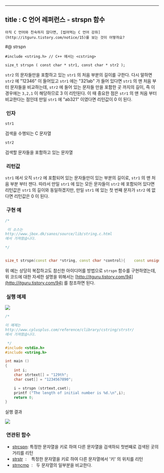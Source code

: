 ----------------
title : C 언어 레퍼런스 - strspn 함수
--------------



```warning
아직 C 언어와 친숙하지 않다면, [씹어먹는 C 언어 강좌](http://itguru.tistory.com/notice/15)를 보는 것이 어떻까요?

```

#@ strspn

```info
#include <string.h> // C++ 에서는 <cstring>

size_t strspn ( const char * str1, const char * str2 );
```


`str2` 의 문자들만을 포함하고 있는 `str1` 의 처음 부분의 길이를 구한다.
다시 말하면 `str2` 에 "12346" 이 들어있고 `str1` 에는 "321ab" 가 들어 있다면 `str1` 의 맨 처음 부터 문자들을 비교하는데, `str2` 에 들어 있는 문자들 만을 포함한 곳 까지의 길이, 즉 이 경우에는 `3,2,1` 이 해당하므로 3 이 리턴된다. 이 때 중요한 점은 `str1` 의 맨 처음 부터 비교한다는 점인데 만일 `str1` 에 "ab321" 이였다면 리턴값이 0 이 된다.



###  인자




`str1`

검색을 수행되는 C 문자열

`str2`

검색할 문자들을 포함하고 있는 문자열



###  리턴값




`str1` 에서 오직 `str2` 에 포함되어 있는 문자들만이 있는 부분의 길이로, `str1` 의 맨 처음 부분 부터 잰다. 따라서 만일 `str1` 에 있는 모든 문자들이 `str2` 에 포함되어 있다면 리턴값은 `str1` 의 길이와 동일하겠지만, 만일 `str1` 에 있는 첫 번째 문자가 `str2` 에 없다면 리턴값은 0 이 된다.



###  구현 예


```cpp
/*

 이 소스는
http://www.jbox.dk/sanos/source/lib/string.c.html
에서 가져왔습니다.

*/


size_t strspn(const char *string, const char *control){    const unsigned char *str = string;    const unsigned char *ctrl = control;    unsigned char map[32];    int count;    // Clear out bit map    for (count = 0; count < 32; count++) map[count] = 0;    // Set bits in control map    while (*ctrl)    {        map[*ctrl >> 3] |= (1 << (*ctrl & 7));        ctrl++;    }    // 1st char NOT in control map stops search    if (*str)    {        count = 0;        while (map[*str >> 3] & (1 << (*str & 7)))        {            count++;            str++;        }        return count;    }    return 0;}
```

위 예는 상당히 복잡하고도 참신한 아이디어를 방법으로 `strspn` 함수를 구현하였는데, 위 코드에 대한 자세한 설명을 위해서는 [http://itguru.tistory.com/94](http://itguru.tistory.com/94) 를 참조하면 된다.



###  실행 예제


![](http://)
```cpp
/*

이 예제는
http://www.cplusplus.com/reference/clibrary/cstring/strstr/
에서 가져왔습니다.

 */
#include <stdio.h>
#include <string.h>

int main ()
{
    int i;
    char strtext[] = "129th";
    char cset[] = "1234567890";

    i = strspn (strtext,cset);
    printf ("The length of initial number is %d.\n",i);
    return 0;
}
```


실행 결과


![](http://img1.daumcdn.net/thumb/R1920x0/?fname=http%3A%2F%2Fcfile22.uf.tistory.com%2Fimage%2F207075134CE88952A5D63C)



###  연관된 함수

*  [strcspn](http://itguru.tistory.com/94): 특정한 문자열을 키로 하여 다른 문자열을 검색하되 첫번째로 검색된 곳의 거리를 리턴
*  [strstr](http://itguru.tistory.com/101)  :    특정한 문자열을 키로 하여 다른 문자열에서 '키' 의 위치를 리턴
*  [strncmp](http://itguru.tistory.com/90)  :   두 문자열의 일부분을 비교한다.
